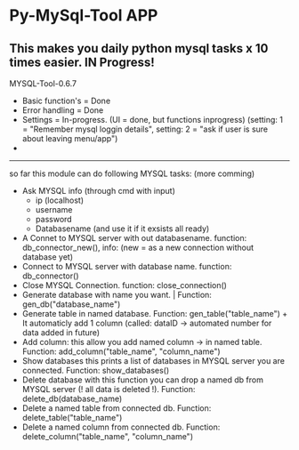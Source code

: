 # Py-MySql-Tool APP
This makes you daily python mysql tasks x 10 times easier.
IN Progress!
--------------------------------------------------------------

MYSQL-Tool-0.6.7
- Basic function's = Done
- Error handling = Done
- Settings = In-progress. (UI = done, but functions inprogress) (setting: 1 = "Remember mysql loggin details", setting: 2 = "ask if user is sure about leaving menu/app")
- 
-------------------------------------------------------------
  so far this module can do following MYSQL tasks:
  (more comming)

   - Ask MYSQL info (through cmd with input)
       - ip (localhost)
       - username
       - password
       - Databasename (and use it if it exsists all ready)
   - A Connet to MYSQL server with out databasename. function: db_connector_new(),  info: (new =  as a new connection without database yet)
   - Connect to MYSQL server with database name. function: db_connector()
   - Close MYSQL Connection. function: close_connection()
   - Generate database with name you want. | Function: gen_db("database_name")
   - Generate table in named database. Function: gen_table("table_name") + It automaticly add 1 column (called: dataID -> automated number for data added in future)
   - Add column: this allow you add named column -> in named table. Function: add_column("table_name", "column_name")
   - Show databases this prints a list of databases in MYSQL server you are connected. Function: show_databases()
   - Delete database with this function you can drop a named db from MYSQL server (! all data is deleted !). Function: delete_db(database_name)
   - Delete a named table from connected db. Function: delete_table("table_name")
   - Delete a named column from connected db. Function: delete_column("table_name", "column_name")

